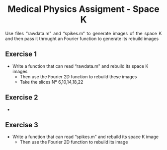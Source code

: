 <h1 align="center"> Medical Physics Assigment - Space K </h1>

<p align="justify"> Use files “rawdata.m" and “spikes.m“ to generate images of the space K and then pass it throught an Fourier function to generate its rebuild images  </p>

## Exercise 1
- Write a function that can read “rawdata.m" and rebuild its space K images
  - Then use the Fourier 2D function to rebuild these images
  - Take the slices Nº 6,10,14,18,22

## Exercise 2
- 

## Exercise 3
- Write a function that can read “spikes.m" and rebuild its space K image
  - Then use the Fourier 2D function to rebuild its image
